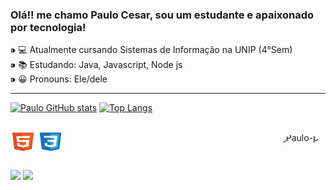 ### Olá!! me chamo Paulo Cesar, sou um estudante e apaixonado por tecnologia!

⁍ 💻 Atualmente cursando Sistemas de Informação na UNIP (4°Sem)<br>
⁍ 📚 Estudando: Java, Javascript, Node js<br>
⁍ 😀 Pronouns: Ele/dele
<hr>

[![Paulo GitHub stats](https://github-readme-stats.vercel.app/api?username=PNegoo&show_icons=true&theme=radical)](https://github.com/PNegoo/github-readme-stats)
[![Top Langs](https://github-readme-stats.vercel.app/api/top-langs/?username=PNegoo&layout=compact&theme=radical)](https://github.com/PNegoo/github-readme-stats)


<div style="display: inline_block"><br>
<img align="center" alt="Paulo-HTML" height="30" width="40" src="https://raw.githubusercontent.com/devicons/devicon/master/icons/html5/html5-original.svg">
<img align="center" alt="Paulo-CSS" height="30" width="40" src="https://raw.githubusercontent.com/devicons/devicon/master/icons/css3/css3-original.svg">
<img align="right" alt="Paulo-pic" height="150" style="border-radius:50px;" src="https://cdn.discordapp.com/attachments/823688018400903188/1081722630916288652/toonmecom_ccbc22.jpeg?width=676&height=676">
</div>

##
 
<div> 
  <a href = "mailto:opaulocs@gmail.com"><img src="https://img.shields.io/badge/-Gmail-%23333?style=for-the-badge&logo=gmail&logoColor=purple" target="_blank"></a>
  <a href="https://www.linkedin.com/in/paulo-santos-b7577a289" target="_blank"><img src="https://img.shields.io/badge/-LinkedIn-%230077B5?style=for-the-badge&logo=linkedin&logoColor=purple" target="_blank"></a> <br>
  <!--devicon.com app para icones de programação--!>
<!--[Snake animation](https://github.com/PNegoo)--!>
</div>

